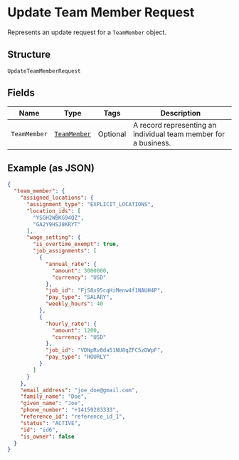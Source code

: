 
# Update Team Member Request

Represents an update request for a `TeamMember` object.

## Structure

`UpdateTeamMemberRequest`

## Fields

| Name | Type | Tags | Description |
|  --- | --- | --- | --- |
| `TeamMember` | [`TeamMember`](../../doc/models/team-member.md) | Optional | A record representing an individual team member for a business. |

## Example (as JSON)

```json
{
  "team_member": {
    "assigned_locations": {
      "assignment_type": "EXPLICIT_LOCATIONS",
      "location_ids": [
        "YSGH2WBKG94QZ",
        "GA2Y9HSJ8KRYT"
      ],
      "wage_setting": {
        "is_overtime_exempt": true,
        "job_assignments": [
          {
            "annual_rate": {
              "amount": 3000000,
              "currency": "USD"
            },
            "job_id": "FjS8x95cqHiMenw4f1NAUH4P",
            "pay_type": "SALARY",
            "weekly_hours": 40
          },
          {
            "hourly_rate": {
              "amount": 1200,
              "currency": "USD"
            },
            "job_id": "VDNpRv8da51NU8qZFC5zDWpF",
            "pay_type": "HOURLY"
          }
        ]
      }
    },
    "email_address": "joe_doe@gmail.com",
    "family_name": "Doe",
    "given_name": "Joe",
    "phone_number": "+14159283333",
    "reference_id": "reference_id_1",
    "status": "ACTIVE",
    "id": "id6",
    "is_owner": false
  }
}
```

